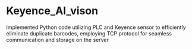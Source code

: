 # Keyence_AI_vison
Implemented Python code utilizing PLC and Keyence sensor to efficiently eliminate duplicate barcodes, employing TCP protocol for seamless communication and storage on the server
